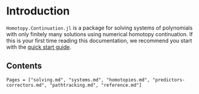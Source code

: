 # Introduction

`Homotopy.Continuation.jl` is a package for solving systems of polynomials with
only finitely many solutions using numerical homotopy continuation.
If this is your first time reading this documentation, we recommend you start with the
[quick start guide](http://www.JuliaHomotopyContinuation.org/guides/quick-start).

## Contents
```@contents
Pages = ["solving.md", "systems.md", "homotopies.md", "predictors-correctors.md", "pathtracking.md", "reference.md"]
```
